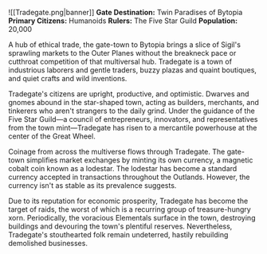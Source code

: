 ![[Tradegate.png|banner]]
**Gate Destination:** Twin Paradises of Bytopia
**Primary Citizens:** Humanoids
**Rulers:** The Five Star Guild
**Population:** 20,000

A hub of ethical trade, the gate-town to Bytopia brings a slice of Sigil's sprawling markets to the Outer Planes without the breakneck pace or cutthroat competition of that multiversal hub. Tradegate is a town of industrious laborers and gentle traders, buzzy plazas and quaint boutiques, and quiet crafts and wild inventions.

Tradegate's citizens are upright, productive, and optimistic. Dwarves and gnomes abound in the star-shaped town, acting as builders, merchants, and tinkerers who aren't strangers to the daily grind. Under the guidance of the Five Star Guild—a council of entrepreneurs, innovators, and representatives from the town mint—Tradegate has risen to a mercantile powerhouse at the center of the Great Wheel.

Coinage from across the multiverse flows through Tradegate. The gate-town simplifies market exchanges by minting its own currency, a magnetic cobalt coin known as a lodestar. The lodestar has become a standard currency accepted in transactions throughout the Outlands. However, the currency isn't as stable as its prevalence suggests.

Due to its reputation for economic prosperity, Tradegate has become the target of raids, the worst of which is a recurring group of treasure-hungry xorn. Periodically, the voracious Elementals surface in the town, destroying buildings and devouring the town's plentiful reserves. Nevertheless, Tradegate's stouthearted folk remain undeterred, hastily rebuilding demolished businesses.